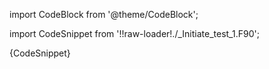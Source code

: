 
import CodeBlock from '@theme/CodeBlock';

import CodeSnippet from '!!raw-loader!./_Initiate_test_1.F90';

<CodeBlock language="fortran">{CodeSnippet}</CodeBlock>

